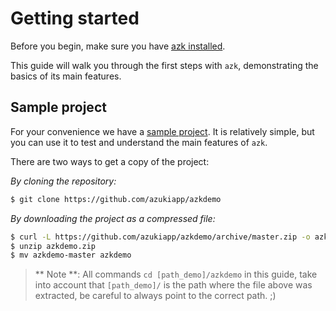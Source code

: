 # Getting started

Before you begin, make sure you have [azk installed](../installation/README.md).

This guide will walk you through the first steps with `azk`, demonstrating the basics of its main features.

## Sample project

For your convenience we have a [sample project](https://github.com/azukiapp/azkdemo). It is relatively simple, but you can use it to test and understand the main features of `azk`.

There are two ways to get a copy of the project:

*By cloning the repository:*

```sh
$ git clone https://github.com/azukiapp/azkdemo
```

*By downloading the project as a compressed file:*

```sh
$ curl -L https://github.com/azukiapp/azkdemo/archive/master.zip -o azkdemo.zip
$ unzip azkdemo.zip
$ mv azkdemo-master azkdemo
```

> ** Note **: All commands `cd [path_demo]/azkdemo` in this guide, take into account that `[path_demo]/` is the path where the file above was extracted, be careful to always point to the correct path. ;)
